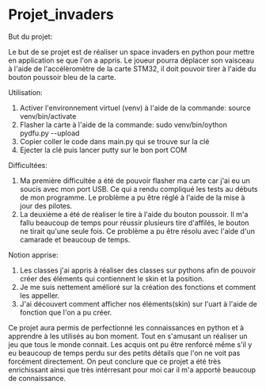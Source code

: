 # Projet_invaders 

But du projet:

Le but de se projet est de réaliser un space invaders en python pour mettre en application se que l'on a appris. Le joueur pourra déplacer son vaisceau à l'aide de l'accélèromètre de la carte STM32, il doit pouvoir tirer à l'aide du bouton poussoir bleu de la carte.

Utilisation: 

1. Activer l'environnement virtuel (venv) à l'aide de la commande: source venv/bin/activate 
2. Flasher la carte à l'aide de la commande: sudo venv/bin/oython pydfu.py --upload
3. Copier coller le code dans main.py qui se trouve sur la clé 
4. Ejecter la clé puis lancer putty sur le bon port COM

Difficultées:

1. Ma première difficultée a été de pouvoir flasher ma carte car j'ai eu un soucis avec mon port USB. Ce qui a rendu compliqué les tests au débuts de mon programme. Le problème a pu être réglé à l'aide de la mise à jour des pilotes.
2. La deuxième a été de réaliser le tire à l'aide du bouton poussoir. Il m'a fallu beaucoup de temps pour réussir plusieurs tire d'affilés, le bouton ne tirait qu'une seule fois. Ce problème a pu être résolu avec l'aide d'un camarade et beaucoup de temps.

Notion apprise:

1. Les classes j'ai appris à réaliser des classes sur pythons afin de pouvoir créer des éléments qui contiennent le skin et la position.
2. Je me suis nettement amélioré sur la création des fonctions et comment les appeller.
3. J'ai découvert comment afficher nos éléments(skin) sur l'uart à l'aide de fonction que l'on a pu créer.

Ce projet aura permis de perfectionné les connaissances en python et à apprendre à les utilisés au bon moment. Tout en s'amusant un réaliser un jeu que tous le monde connait. Les acquis ont pu être renforcé même s'il y eu beaucoup de temps perdu sur des petits détails que l'on ne voit pas forcément directement. On peut conclure que ce projet a été très enrichissant ainsi que très intérresant pour moi car il m'a apporté beaucoup de connaissance.
